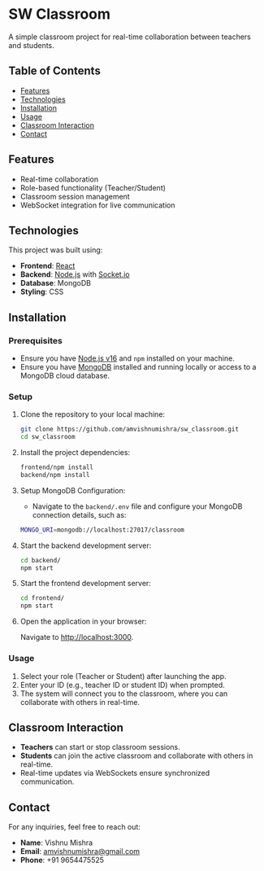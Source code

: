 # SW Classroom

A simple classroom project for real-time collaboration between teachers and students.

## Table of Contents

- [Features](#features)
- [Technologies](#technologies)
- [Installation](#installation)
- [Usage](#usage)
- [Classroom Interaction](#classroom-interaction)
- [Contact](#contact)

## Features

- Real-time collaboration
- Role-based functionality (Teacher/Student)
- Classroom session management
- WebSocket integration for live communication

## Technologies

This project was built using:

- **Frontend**: [React](https://reactjs.org/)
- **Backend**: [Node.js](https://nodejs.org/) with [Socket.io](https://socket.io/)
- **Database**: MongoDB
- **Styling**: CSS

## Installation

### Prerequisites

- Ensure you have [Node.js v16](https://nodejs.org/en/) and `npm` installed on your machine.
- Ensure you have [MongoDB](https://www.mongodb.com/) installed and running locally or access to a MongoDB cloud database.

### Setup

1. Clone the repository to your local machine:

   ```bash
   git clone https://github.com/amvishnumishra/sw_classroom.git
   cd sw_classroom
   ```

2. Install the project dependencies:

   ```bash
   frontend/npm install
   backend/npm install
   ```

3. Setup MongoDB Configuration:

   - Navigate to the `backend/.env` file and configure your MongoDB connection details, such as:
   
   ```bash
   MONGO_URI=mongodb://localhost:27017/classroom
   ```

4. Start the backend development server:

   ```bash
   cd backend/
   npm start
   ```

5. Start the frontend development server:

   ```bash
   cd frontend/
   npm start
   ```

6. Open the application in your browser:

   Navigate to [http://localhost:3000](http://localhost:3000).

### Usage

1. Select your role (Teacher or Student) after launching the app.
2. Enter your ID (e.g., teacher ID or student ID) when prompted.
3. The system will connect you to the classroom, where you can collaborate with others in real-time.

## Classroom Interaction

- **Teachers** can start or stop classroom sessions.
- **Students** can join the active classroom and collaborate with others in real-time.
- Real-time updates via WebSockets ensure synchronized communication.

## Contact

For any inquiries, feel free to reach out:

- **Name**: Vishnu Mishra
- **Email**: [amvishnumishra@gmail.com](mailto:amvishnumishra@gmail.com)
- **Phone**: +91 9654475525
